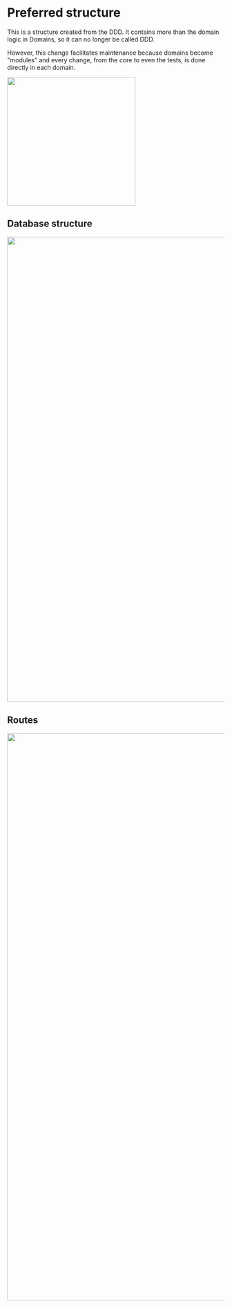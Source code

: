 # Preferred structure

This is a structure created from the DDD. It contains more than the domain logic in Domains, so it can no longer be 
called DDD. 

However, this change facilitates maintenance because domains become "modules" and every change, 
from the core to even the tests, is done directly in each domain.

<img width="297" src="https://user-images.githubusercontent.com/4256471/51738258-d8ad2880-2075-11e9-8920-07b2d36889da.png">

## Database structure

<img width="1075" src="https://user-images.githubusercontent.com/4256471/52179332-42d57400-27c0-11e9-9b10-3fbdb81f1e9e.png">

## Routes

<img width="1311" src="https://user-images.githubusercontent.com/4256471/52179342-6698ba00-27c0-11e9-8ca3-775609df8292.png">
